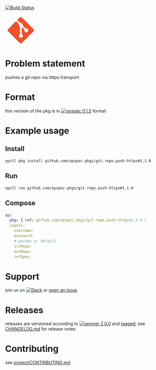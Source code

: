 [![Build Status](https://travis-ci.org/opspec-pkgs/git.repo.push-https.svg?branch=master)](https://travis-ci.org/opspec-pkgs/git.repo.push-https)

<img src="icon.svg" alt="icon" height="100px">

# Problem statement

pushes a git repo via https transport

# Format

this version of the pkg is in [![opspec 0.1.5](https://img.shields.io/badge/opspec-0.1.5-brightgreen.svg?colorA=6b6b6b&colorB=fc16be)](https://opspec.io/0.1.5/packages.html) format

# Example usage

## Install

```shell
opctl pkg install github.com/opspec-pkgs/git.repo.push-https#1.1.0
```

## Run

```
opctl run github.com/opspec-pkgs/git.repo.push-https#1.1.0
```

## Compose

```yaml
op:
  pkg: { ref: github.com/opspec-pkgs/git.repo.push-https#1.1.0 }
  inputs:
    username:
    password:
    # params w/ default
    srcRepo:
    dstRepo:
    refSpec:
```

# Support

join us on
[![Slack](https://opspec-slackin.herokuapp.com/badge.svg)](https://opspec-slackin.herokuapp.com/)
or
[open an issue](https://github.com/opspec-pkgs/git.repo.push-https/issues)

# Releases

releases are versioned according to
[![semver 2.0.0](https://img.shields.io/badge/semver-2.0.0-brightgreen.svg)](http://semver.org/spec/v2.0.0.html)
and [tagged](https://git-scm.com/book/en/v2/Git-Basics-Tagging); see
[CHANGELOG.md](CHANGELOG.md) for release notes

# Contributing

see
[project/CONTRIBUTING.md](https://github.com/opspec-pkgs/project/blob/master/CONTRIBUTING.md)
